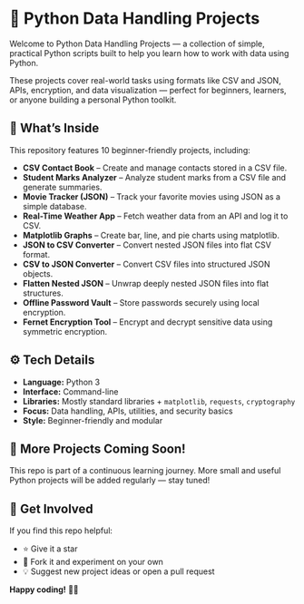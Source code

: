 # 🐍 Python Data Handling Projects

Welcome to Python Data Handling Projects — a collection of simple, practical Python scripts built to help you learn how to work with data using Python.

These projects cover real-world tasks using formats like CSV and JSON, APIs, encryption, and data visualization — perfect for beginners, learners, or anyone building a personal Python toolkit.


## 🧰 What’s Inside

This repository features 10 beginner-friendly projects, including:

- **CSV Contact Book** – Create and manage contacts stored in a CSV file.
- **Student Marks Analyzer** – Analyze student marks from a CSV file and generate summaries.
- **Movie Tracker (JSON)** – Track your favorite movies using JSON as a simple database.
- **Real-Time Weather App** – Fetch weather data from an API and log it to CSV.
- **Matplotlib Graphs** – Create bar, line, and pie charts using matplotlib.
- **JSON to CSV Converter** – Convert nested JSON files into flat CSV format.
- **CSV to JSON Converter** – Convert CSV files into structured JSON objects.
- **Flatten Nested JSON** – Unwrap deeply nested JSON files into flat structures.
- **Offline Password Vault** – Store passwords securely using local encryption.
- **Fernet Encryption Tool** – Encrypt and decrypt sensitive data using symmetric encryption.

## ⚙️ Tech Details

- **Language:** Python 3  
- **Interface:** Command-line  
- **Libraries:** Mostly standard libraries + `matplotlib`, `requests`, `cryptography`  
- **Focus:** Data handling, APIs, utilities, and security basics  
- **Style:** Beginner-friendly and modular


## 🔄 More Projects Coming Soon!

This repo is part of a continuous learning journey. More small and useful Python projects will be added regularly — stay tuned!


## 🌟 Get Involved

If you find this repo helpful:

- ⭐ Give it a star  
- 🍴 Fork it and experiment on your own  
- 💡 Suggest new project ideas or open a pull request

**Happy coding!** 🐍✨
